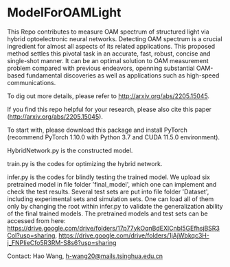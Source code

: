 # ModelForOAMLight
This Repo contributes to measure OAM spectrum of structured light via hybrid optoelectronic neural networks. Detecting OAM spectrum is a crucial ingredient for almost all aspects of its related applications. This proposed method settles this pivotal task in an accurate, fast, robust, concise and single-shot manner. It can be an optimal solution to OAM measurement problem compared with previous endeavors, openning substantial OAM-based fundamental discoveries as well as applications such as high-speed communications.

To dig out more details, please refer to http://arxiv.org/abs/2205.15045.

If you find this repo helpful for your research, please also cite this paper (http://arxiv.org/abs/2205.15045).

To start with, please download this package and install PyTorch (recommend PyTorch 1.10.0 with Python 3.7 and CUDA 11.5.0 environment).

HybridNetwork.py is the constructed model.

train.py is the codes for optimizing the hybrid network.

infer.py is the codes for blindly testing the trained model. We upload six pretrained model in file folder 'final_model', which one can implement and check the test results. Several test sets are put into file folder 'Dataset', including experimental sets and simulation sets. One can load all of them only by changing the root within infer.py to validate the generalization ability of the final trained models. The pretrained models and test sets can be accessed from here: https://drive.google.com/drive/folders/17p77ykOqnBdEXlCnbI5GEfhsjBSR3Col?usp=sharing, https://drive.google.com/drive/folders/1jAjWbkqc3H-j_FNPIieCfo5R3RM-S8s6?usp=sharing

Contact: Hao Wang, h-wang20@mails.tsinghua.edu.cn
